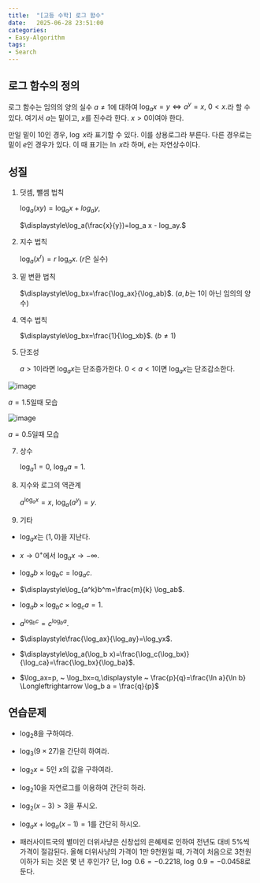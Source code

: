 ```yaml
---
title:  "[고등 수학] 로그 함수"
date:   2025-06-28 23:51:00
categories:
- Easy-Algorithm
tags:
- Search
---
```


## 로그 함수의 정의

로그 함수는 임의의 양의 실수 $a\neq 1$에 대하여 $\log_a x = y \Longleftrightarrow a^y=x, ~ 0<x.$라 할 수 있다. 여기서 $a$는 밑이고, $x$를 진수라 한다. $x>0$이여야 한다.

만일 밑이 10인 경우, $\log ~ x$라 표기할 수 있다. 이를 상용로그라 부른다. 다른 경우로는 밑이 $e$인 경우가 있다. 이 때 표기는 $\ln ~ x$라 하며, $e$는 자연상수이다.

## 성질
1. 덧셈, 뺄셈 법칙
   
   $\log_a(xy)=\log_ax+log_ay,$

   $\displaystyle\log_a(\frac{x}{y})=log_a x - log_ay.$

2. 지수 법칙

   $\log_a(x^r)=r~\log_ax$. ($r$은 실수)

3. 밑 변환 법칙
   
   $\displaystyle\log_bx=\frac{\log_ax}{\log_ab}$. ($a,b$는 1이 아닌 임의의 양수)

4. 역수 법칙

   $\displaystyle\log_bx=\frac{1}{\log_xb}$. ($\displaystyle b\neq1$)

5. 단조성

   $a>1$이라면 $\log_ax$는 단조증가한다. $0<a<1$이면 $\log_ax$는 단조감소한다.

  ![image](https://github.com/user-attachments/assets/4292c2d1-5cca-4bfb-ade3-7e9061a6af1e)
  
  $a=1.5$일때 모습

  ![image](https://github.com/user-attachments/assets/0fbfcfe2-f0b9-4514-82dc-9284bc5ea9ba)

  $a=0.5$일때 모습
  
7. 상수
   
   $\log_a1=0,~\log_aa=1.$

8. 지수와 로그의 역관계
   
   $a^{\log_ax}=x,~\log_a(a^y)=y.$

9. 기타

- $\log_ax$는 $(1,0)$을 지난다.

- $x\to 0^+$에서 $\log_ax\to-\infty$.

- $\log_a b\times \log_b c=\log_ac$.

- $\displaystyle\log_{a^k}b^m=\frac{m}{k} \log_ab$.

- $\log_a b\times \log_bc\times\log_ca=1$.

- $a^{\log_bc}=c^{\log_b a}$.

- $\displaystyle\frac{\log_ax}{\log_ay}=\log_yx$.

- $\displaystyle\log_a(\log_b x)=\frac{\log_c(\log_bx)}{\log_ca}=\frac{\log_bx}{\log_ba}$.

- $\log_ax=p, ~ \log_bx=q,\displaystyle ~ \frac{p}{q}=\frac{\ln a}{\ln b} \Longleftrightarrow \log_b a = \frac{q}{p}$

## 연습문제

- $\log_2 8$을 구하여라.

- $\log_3 (9\times 27)$을 간단히 하여라.

- $\log_2 x=5$인 $x$의 값을 구하여라.

- $\log_2 10$을 자연로그를 이용하여 간단히 하라.

- $\log_2(x-3)>3$을 푸시오.

- $\log_a x+\log_a(x-1)=1$를 간단히 하시오.

- 패러사이트국의 별미인 더위사냥은 신창섭의 은혜제로 인하여 전년도 대비 5%씩 가격이 절감된다. 올해 더위사냥의 가격이 1만 9천원일 때, 가격이 처음으로 3천원 이하가 되는 것은 몇 년 후인가? 단, $\log ~ 0.6=-0.2218, ~ \log~0.9=-0.0458$로 둔다.
